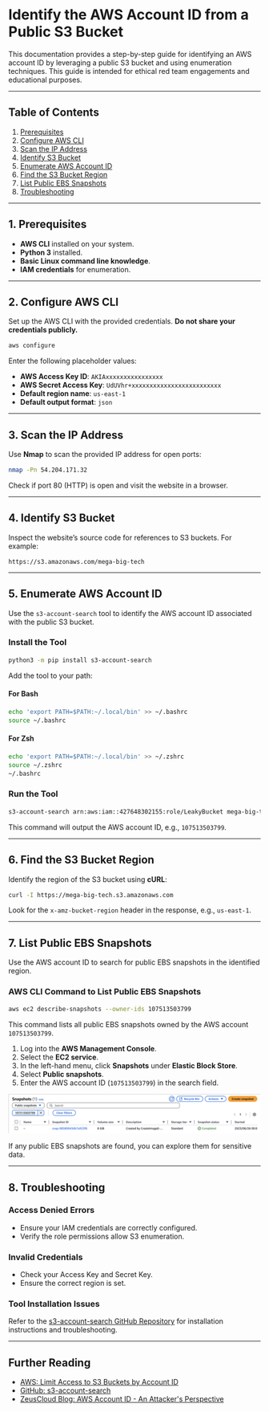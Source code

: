 # Identify the AWS Account ID from a Public S3 Bucket

This documentation provides a step-by-step guide for identifying an AWS account ID by leveraging a public S3 bucket and using enumeration techniques. This guide is intended for ethical red team engagements and educational purposes.

---

## Table of Contents

1. [Prerequisites](#prerequisites)
2. [Configure AWS CLI](#configure-aws-cli)
3. [Scan the IP Address](#scan-the-ip-address)
4. [Identify S3 Bucket](#identify-s3-bucket)
5. [Enumerate AWS Account ID](#enumerate-aws-account-id)
6. [Find the S3 Bucket Region](#find-the-s3-bucket-region)
7. [List Public EBS Snapshots](#list-public-ebs-snapshots)
8. [Troubleshooting](#troubleshooting)

---

## 1. Prerequisites

- **AWS CLI** installed on your system.
- **Python 3** installed.
- **Basic Linux command line knowledge**.
- **IAM credentials** for enumeration.

---

## 2. Configure AWS CLI

Set up the AWS CLI with the provided credentials. **Do not share your credentials publicly.**

```bash
aws configure
```

Enter the following placeholder values:

- **AWS Access Key ID**: `AKIAxxxxxxxxxxxxxxxx`
- **AWS Secret Access Key**: `UdUVhr+xxxxxxxxxxxxxxxxxxxxxxxxx`
- **Default region name**: `us-east-1`
- **Default output format**: `json`

---

## 3. Scan the IP Address

Use **Nmap** to scan the provided IP address for open ports:

```bash
nmap -Pn 54.204.171.32
```

Check if port 80 (HTTP) is open and visit the website in a browser.

---

## 4. Identify S3 Bucket

Inspect the website’s source code for references to S3 buckets. For example:

```
https://s3.amazonaws.com/mega-big-tech
```

---

## 5. Enumerate AWS Account ID

Use the `s3-account-search` tool to identify the AWS account ID associated with the public S3 bucket.

### Install the Tool

```bash
python3 -m pip install s3-account-search
```

Add the tool to your path:

#### For Bash

```bash
echo 'export PATH=$PATH:~/.local/bin' >> ~/.bashrc
source ~/.bashrc
```

#### For Zsh

```zsh
echo 'export PATH=$PATH:~/.local/bin' >> ~/.zshrc
source ~/.zshrc
~/.bashrc
```

### Run the Tool

```bash
s3-account-search arn:aws:iam::427648302155:role/LeakyBucket mega-big-tech
```

This command will output the AWS account ID, e.g., `107513503799`.

---

## 6. Find the S3 Bucket Region

Identify the region of the S3 bucket using **cURL**:

```bash
curl -I https://mega-big-tech.s3.amazonaws.com
```

Look for the `x-amz-bucket-region` header in the response, e.g., `us-east-1`.

---

## 7. List Public EBS Snapshots

Use the AWS account ID to search for public EBS snapshots in the identified region.

### AWS CLI Command to List Public EBS Snapshots

```bash
aws ec2 describe-snapshots --owner-ids 107513503799
```

This command lists all public EBS snapshots owned by the AWS account `107513503799`.

1. Log into the **AWS Management Console**.
2. Select the **EC2 service**.
3. In the left-hand menu, click **Snapshots** under **Elastic Block Store**.
4. Select **Public snapshots**.
5. Enter the AWS account ID (`107513503799`) in the search field.

![Snapshot](/Images/Snapshot.png)

If any public EBS snapshots are found, you can explore them for sensitive data.

---

## 8. Troubleshooting

### Access Denied Errors

- Ensure your IAM credentials are correctly configured.
- Verify the role permissions allow S3 enumeration.

### Invalid Credentials

- Check your Access Key and Secret Key.
- Ensure the correct region is set.

### Tool Installation Issues

Refer to the [s3-account-search GitHub Repository](https://github.com/WeAreCloudar/s3-account-search) for installation instructions and troubleshooting.

---

## Further Reading

- [AWS: Limit Access to S3 Buckets by Account ID](https://aws.amazon.com/blogs/storage/limit-access-to-amazon-s3-buckets-owned-by-specific-aws-accounts/)
- [GitHub: s3-account-search](https://github.com/WeAreCloudar/s3-account-search)
- [ZeusCloud Blog: AWS Account ID - An Attacker's Perspective](https://www.zeuscloud.io/post/aws-account-id-an-attackers-perspective)

